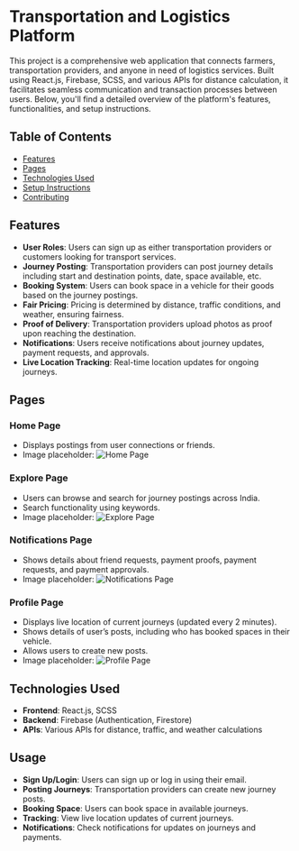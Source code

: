 # Transportation and Logistics Platform

This project is a comprehensive web application that connects farmers, transportation providers, and anyone in need of logistics services. Built using React.js, Firebase, SCSS, and various APIs for distance calculation, it facilitates seamless communication and transaction processes between users. Below, you'll find a detailed overview of the platform's features, functionalities, and setup instructions.

## Table of Contents
- [Features](#features)
- [Pages](#pages)
- [Technologies Used](#technologies-used)
- [Setup Instructions](#setup-instructions)
- [Contributing](#contributing)

## Features

- **User Roles**: Users can sign up as either transportation providers or customers looking for transport services.
- **Journey Posting**: Transportation providers can post journey details including start and destination points, date, space available, etc.
- **Booking System**: Users can book space in a vehicle for their goods based on the journey postings.
- **Fair Pricing**: Pricing is determined by distance, traffic conditions, and weather, ensuring fairness.
- **Proof of Delivery**: Transportation providers upload photos as proof upon reaching the destination.
- **Notifications**: Users receive notifications about journey updates, payment requests, and approvals.
- **Live Location Tracking**: Real-time location updates for ongoing journeys.

## Pages

### Home Page
- Displays postings from user connections or friends.
- Image placeholder:
  ![Home Page](path_to_home_page_image)

### Explore Page
- Users can browse and search for journey postings across India.
- Search functionality using keywords.
- Image placeholder:
  ![Explore Page](path_to_explore_page_image)

### Notifications Page
- Shows details about friend requests, payment proofs, payment requests, and payment approvals.
- Image placeholder:
  ![Notifications Page](path_to_notifications_page_image)

### Profile Page
- Displays live location of current journeys (updated every 2 minutes).
- Shows details of user’s posts, including who has booked spaces in their vehicle.
- Allows users to create new posts.
- Image placeholder:
  ![Profile Page](path_to_profile_page_image)

## Technologies Used

- **Frontend**: React.js, SCSS
- **Backend**: Firebase (Authentication, Firestore)
- **APIs**: Various APIs for distance, traffic, and weather calculations

## Usage

- **Sign Up/Login**: Users can sign up or log in using their email.
- **Posting Journeys**: Transportation providers can create new journey posts.
- **Booking Space**: Users can book space in available journeys.
- **Tracking**: View live location updates of current journeys.
- **Notifications**: Check notifications for updates on journeys and payments.
